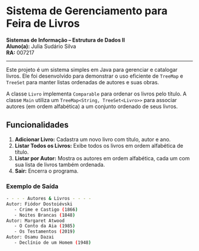 # Sistema de Gerenciamento para Feira de Livros

**Sistemas de Informação – Estrutura de Dados II**  
**Aluno(a):** Julia Sudário Silva  
**RA:** 007217  

---

Este projeto é um sistema simples em Java para gerenciar e catalogar livros. Ele foi desenvolvido para demonstrar o uso eficiente de `TreeMap` e `TreeSet` para manter listas ordenadas de autores e suas obras.

A classe `Livro` implementa `Comparable` para ordenar os livros pelo título. A classe `Main` utiliza um `TreeMap<String, TreeSet<Livro>>` para associar autores (em ordem alfabética) a um conjunto ordenado de seus livros.

## Funcionalidades

1. **Adicionar Livro:** Cadastra um novo livro com título, autor e ano.  
2. **Listar Todos os Livros:** Exibe todos os livros em ordem alfabética de título.  
3. **Listar por Autor:** Mostra os autores em ordem alfabética, cada um com sua lista de livros também ordenada.  
4. **Sair:** Encerra o programa.

### Exemplo de Saída

```bash
- - - - Autores & Livros - - - -
Autor: Fiódor Dostoiévski
   - Crime e Castigo (1866)
   - Noites Brancas (1848)
Autor: Margaret Atwood
   - O Conto da Aia (1985)
   - Os Testamentos (2019)
Autor: Osamu Dazai
   - Declínio de um Homem (1948)
